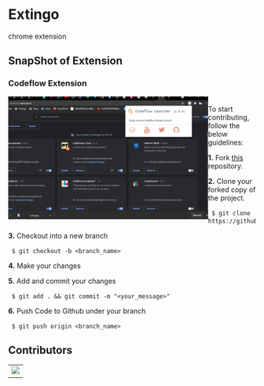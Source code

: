 # Extingo
chrome extension

## SnapShot of Extension
### Codeflow Extension
<img align="left" src="Snapshot.png" height="250" />  
</br>

<div>
To start contributing, follow the below guidelines: 

**1.**  Fork [this](git@github.com:CodeFlow201/extingo.git) repository.

**2.**  Clone your forked copy of the project.

     $ git clone https://github.com/<your_user_name>/extingo.git

     
**3.** Checkout into a new branch 

     $ git checkout -b <branch_name>

**4.** Make your changes

**5.** Add and commit your changes

     $ git add . && git commit -m "<your_message>"
     
**6.** Push Code to Github under your branch 

     $ git push origin <branch_name>   
     

## Contributors
<table>
  <tr>
    <td>
      <a href="https://github.com/CodeFlow201/codeflow/extingo/contributors">
        <img src="https://contrib.rocks/image?repo=CodeFlow201/extingo" />
      </a>
     </td>
  </tr>
</table>

</div>
